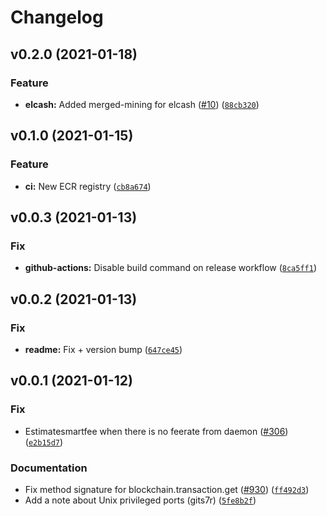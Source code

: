# Changelog

<!--next-version-placeholder-->

## v0.2.0 (2021-01-18)
### Feature
* **elcash:** Added merged-mining for elcash ([#10](https://github.com/electric-cash/electrumx/issues/10)) ([`88cb320`](https://github.com/electric-cash/electrumx/commit/88cb320a4c0a51a5745978c9be48732589a84461))

## v0.1.0 (2021-01-15)
### Feature
* **ci:** New ECR registry ([`cb8a674`](https://github.com/electric-cash/electrumx/commit/cb8a674e0ac342e9155d65d0c1d41ced0e0ad074))

## v0.0.3 (2021-01-13)
### Fix
* **github-actions:** Disable build command on release workflow ([`8ca5ff1`](https://github.com/electric-cash/electrumx/commit/8ca5ff192d50fa323f89f1f1217f82e0d2148b63))

## v0.0.2 (2021-01-13)
### Fix
* **readme:** Fix + version bump ([`647ce45`](https://github.com/electric-cash/electrumx/commit/647ce4518d90d4c3b6c163dd9c3c967d8bf509a5))

## v0.0.1 (2021-01-12)
### Fix
* Estimatesmartfee when there is no feerate from daemon ([#306](https://github.com/electric-cash/electrumx/issues/306)) ([`e2b15d7`](https://github.com/electric-cash/electrumx/commit/e2b15d7fe117ef3ebe1e91c42772dbe82a8c5c1f))

### Documentation
* Fix method signature for blockchain.transaction.get ([#930](https://github.com/electric-cash/electrumx/issues/930)) ([`ff492d3`](https://github.com/electric-cash/electrumx/commit/ff492d307624b655ad1ab485dc3a1e4f00d24ecf))
* Add a note about Unix privileged ports  (gits7r) ([`5fe8b2f`](https://github.com/electric-cash/electrumx/commit/5fe8b2f9d25ee4125e90b1a35eaa3e7c4f4134b0))

